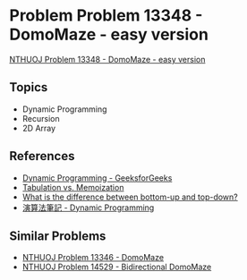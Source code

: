 # Problem Problem 13348 - DomoMaze - easy version
[NTHUOJ Problem 13348 - DomoMaze - easy version](https://acm.cs.nthu.edu.tw/problem/13348/)

## Topics
- Dynamic Programming
- Recursion
- 2D Array

## References
- [Dynamic Programming - GeeksforGeeks](https://www.geeksforgeeks.org/dynamic-programming/#concepts)
- [Tabulation vs. Memoization](https://www.geeksforgeeks.org/tabulation-vs-memoization/)
- [What is the difference between bottom-up and top-down?](https://stackoverflow.com/questions/6164629/what-is-the-difference-between-bottom-up-and-top-down)
- [演算法筆記 - Dynamic Programming](http://web.ntnu.edu.tw/~algo/DynamicProgramming.html)

## Similar Problems
- [NTHUOJ Problem 13346 - DomoMaze](https://acm.cs.nthu.edu.tw/problem/13348/)
- [NTHUOJ Problem 14529 - Bidirectional DomoMaze](https://acm.cs.nthu.edu.tw/problem/14529/)